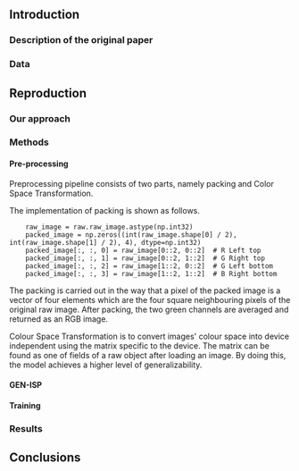 ## Introduction

### Description of the original paper
### Data

## Reproduction

### Our approach
### Methods
#### Pre-processing
Preprocessing pipeline consists of two parts, namely packing and Color Space Transformation. 

The implementation of packing is shown as follows.
```
    raw_image = raw.raw_image.astype(np.int32)
    packed_image = np.zeros((int(raw_image.shape[0] / 2), int(raw_image.shape[1] / 2), 4), dtype=np.int32)
    packed_image[:, :, 0] = raw_image[0::2, 0::2]  # R Left top
    packed_image[:, :, 1] = raw_image[0::2, 1::2]  # G Right top
    packed_image[:, :, 2] = raw_image[1::2, 0::2]  # G Left bottom
    packed_image[:, :, 3] = raw_image[1::2, 1::2]  # B Right bottom
```
The packing is carried out in the way that a pixel of the packed image is a vector of four elements which are the four square neighbouring pixels of the original raw image. After packing, the two green channels are averaged and returned as an RGB image.

Colour Space Transformation is to convert images' colour space into device independent using the matrix specific to the device. The matrix can be found as one of fields of a raw object after loading an image. By doing this, the model achieves a higher level of generalizability.

#### GEN-ISP
#### Training
### Results

## Conclusions
